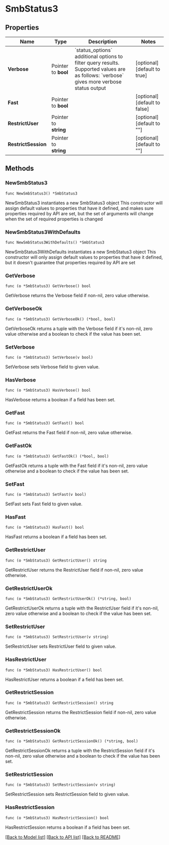 # SmbStatus3

## Properties

Name | Type | Description | Notes
------------ | ------------- | ------------- | -------------
**Verbose** | Pointer to **bool** | &#x60;status_options&#x60; additional options to filter query results. Supported values are as follows: &#x60;verbose&#x60; gives more verbose status output | [optional] [default to true]
**Fast** | Pointer to **bool** |  | [optional] [default to false]
**RestrictUser** | Pointer to **string** |  | [optional] [default to ""]
**RestrictSession** | Pointer to **string** |  | [optional] [default to ""]

## Methods

### NewSmbStatus3

`func NewSmbStatus3() *SmbStatus3`

NewSmbStatus3 instantiates a new SmbStatus3 object
This constructor will assign default values to properties that have it defined,
and makes sure properties required by API are set, but the set of arguments
will change when the set of required properties is changed

### NewSmbStatus3WithDefaults

`func NewSmbStatus3WithDefaults() *SmbStatus3`

NewSmbStatus3WithDefaults instantiates a new SmbStatus3 object
This constructor will only assign default values to properties that have it defined,
but it doesn't guarantee that properties required by API are set

### GetVerbose

`func (o *SmbStatus3) GetVerbose() bool`

GetVerbose returns the Verbose field if non-nil, zero value otherwise.

### GetVerboseOk

`func (o *SmbStatus3) GetVerboseOk() (*bool, bool)`

GetVerboseOk returns a tuple with the Verbose field if it's non-nil, zero value otherwise
and a boolean to check if the value has been set.

### SetVerbose

`func (o *SmbStatus3) SetVerbose(v bool)`

SetVerbose sets Verbose field to given value.

### HasVerbose

`func (o *SmbStatus3) HasVerbose() bool`

HasVerbose returns a boolean if a field has been set.

### GetFast

`func (o *SmbStatus3) GetFast() bool`

GetFast returns the Fast field if non-nil, zero value otherwise.

### GetFastOk

`func (o *SmbStatus3) GetFastOk() (*bool, bool)`

GetFastOk returns a tuple with the Fast field if it's non-nil, zero value otherwise
and a boolean to check if the value has been set.

### SetFast

`func (o *SmbStatus3) SetFast(v bool)`

SetFast sets Fast field to given value.

### HasFast

`func (o *SmbStatus3) HasFast() bool`

HasFast returns a boolean if a field has been set.

### GetRestrictUser

`func (o *SmbStatus3) GetRestrictUser() string`

GetRestrictUser returns the RestrictUser field if non-nil, zero value otherwise.

### GetRestrictUserOk

`func (o *SmbStatus3) GetRestrictUserOk() (*string, bool)`

GetRestrictUserOk returns a tuple with the RestrictUser field if it's non-nil, zero value otherwise
and a boolean to check if the value has been set.

### SetRestrictUser

`func (o *SmbStatus3) SetRestrictUser(v string)`

SetRestrictUser sets RestrictUser field to given value.

### HasRestrictUser

`func (o *SmbStatus3) HasRestrictUser() bool`

HasRestrictUser returns a boolean if a field has been set.

### GetRestrictSession

`func (o *SmbStatus3) GetRestrictSession() string`

GetRestrictSession returns the RestrictSession field if non-nil, zero value otherwise.

### GetRestrictSessionOk

`func (o *SmbStatus3) GetRestrictSessionOk() (*string, bool)`

GetRestrictSessionOk returns a tuple with the RestrictSession field if it's non-nil, zero value otherwise
and a boolean to check if the value has been set.

### SetRestrictSession

`func (o *SmbStatus3) SetRestrictSession(v string)`

SetRestrictSession sets RestrictSession field to given value.

### HasRestrictSession

`func (o *SmbStatus3) HasRestrictSession() bool`

HasRestrictSession returns a boolean if a field has been set.


[[Back to Model list]](../README.md#documentation-for-models) [[Back to API list]](../README.md#documentation-for-api-endpoints) [[Back to README]](../README.md)


